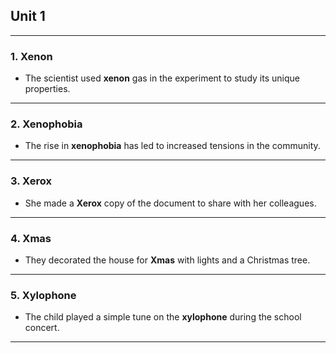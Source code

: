 ## Unit 1

---

### 1. **Xenon**  
- The scientist used **xenon** gas in the experiment to study its unique properties.  

---

### 2. **Xenophobia**  
- The rise in **xenophobia** has led to increased tensions in the community.  

---

### 3. **Xerox**  
- She made a **Xerox** copy of the document to share with her colleagues.  

---

### 4. **Xmas**  
- They decorated the house for **Xmas** with lights and a Christmas tree.  

---

### 5. **Xylophone**  
- The child played a simple tune on the **xylophone** during the school concert.  

---